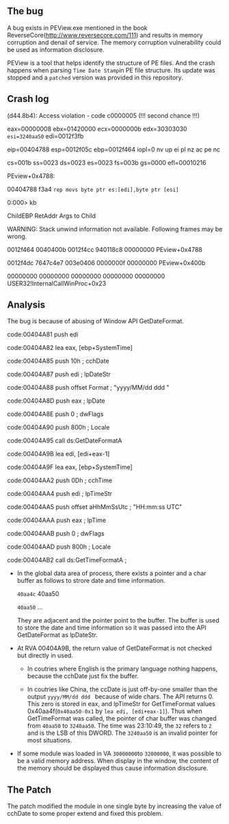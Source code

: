 ## The bug

A bug exists in PEView.exe mentioned in the book ReverseCore(http://www.reversecore.com/111) and results in memory corruption and denail of service. The memory corruption vulnerability could be used as information disclosure.

PEView is a tool that helps identify the structure of PE files. And the crash happens when parsing `Time Date Stamp`in PE file structure. Its update was stopped and a `patched` version was provided in this repository.



## Crash log

(d44.8b4): Access violation - code c0000005 (!!! second chance !!!)

eax=00000008 ebx=01420000 ecx=0000000b edx=30303030 `esi=3240aa50` edi=0012f3fb

eip=00404788 esp=0012f05c ebp=0012f464 iopl=0         nv up ei pl nz ac pe nc

cs=001b  ss=0023  ds=0023  es=0023  fs=003b  gs=0000             efl=00010216

PEview+0x4788:

00404788 f3a4            `rep movs byte ptr es:[edi],byte ptr [esi]`

0:000> kb

ChildEBP RetAddr  Args to Child              

WARNING: Stack unwind information not available. Following frames may be wrong.

0012f464 0040400b 0012f4cc 940118c8 00000000 PEview+0x4788

0012f4dc 7647c4e7 003e0406 0000000f 00000000 PEview+0x400b

00000000 00000000 00000000 00000000 00000000 USER32!InternalCallWinProc+0x23



## Analysis

The bug is because of abusing of Window API GetDateFormat.

code:00404A81                 push    edi

code:00404A82                 lea     eax, [ebp+SystemTime]

code:00404A85                 push    10h             ; cchDate

code:00404A87                 push    edi             ; lpDateStr

code:00404A88                 push    offset Format   ; "yyyy/MM/dd ddd "

code:00404A8D                 push    eax             ; lpDate

code:00404A8E                 push    0               ; dwFlags

code:00404A90                 push    800h            ; Locale

code:00404A95                 call    ds:GetDateFormatA

code:00404A9B                 lea     edi, [edi+eax-1]

code:00404A9F                 lea     eax, [ebp+SystemTime]

code:00404AA2                 push    0Dh             ; cchTime

code:00404AA4                 push    edi             ; lpTimeStr

code:00404AA5                 push    offset aHhMmSsUtc ; "HH:mm:ss UTC"

code:00404AAA                 push    eax             ; lpTime

code:00404AAB                 push    0               ; dwFlags

code:00404AAD                 push    800h            ; Locale

code:00404AB2                 call    ds:GetTimeFormatA ;

- In the global data area of process, there exists a pointer and a char buffer as follows to strore date and time information.

  `40aa4c` 40aa50

  `40aa50` ...

  They are adjacent and the pointer point to the buffer. The buffer is used to store the date and time information so it was passed into the API GetDateFormat as lpDateStr.

- At RVA 00404A9B, the return value of GetDateFormat is not checked but directly in used. 

  - In coutries where English is the primary language nothing happens, because the cchDate just fix the buffer.
  
  - In coutries like China, the ccDate is just off-by-one smaller than the output `yyyy/MM/dd ddd ` because of wide chars. The API returns 0. This zero is stored in eax, and lpTimeStr for GetTimeFormat values 0x40aa4f(`0x40aa50-0x1` by `lea edi, [edi+eax-1]`). Thus when GetTimeFormat was called, the pointer of char buffer was changed from `40aa50` to `3240aa50`. The time was 23:10:49, the `32` refers to `2` and is the LSB of this DWORD. The `3240aa50` is an invalid pointer for most situations.

- If some module was loaded in VA `30000000`to `32000000`, it was possible to be a valid memory address. When display in the window, the content of the memory should be displayed thus cause information disclosure.


## The Patch

The patch modified the module in one single byte by increasing the value of cchDate to some proper extend and fixed this problem.

